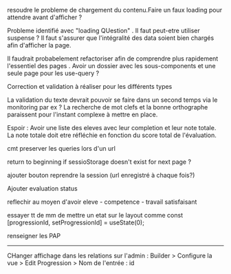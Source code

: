 
resoudre le probleme de chargement du contenu.Faire un faux loading pour attendre avant d'afficher ? 

Probleme identifié avec "loading QUestion" . 
Il faut peut-etre utiliser suspense ? Il faut s'assurer que l'intégralité des data soient bien chargés afin d'afficher la page.

Il faudrait probabelement refactoriser afin de comprendre plus rapidement l'essentiel des pages . Avoir un dossier avec les sous-components et une seule page pour les use-query ?

Correction et validation à réaliser pour les différents types

La validation du texte devrait pouvoir se faire dans un second temps via le monitoring par ex ? La recherche de mot clefs et la bonne orthographe paraissent pour l'instant complexe à mettre en place. 

Espoir : Avoir une liste des eleves avec leur completion et leur note totale. La note totale doit etre réfléchie en fonction du score total de l'évaluation.

cmt preserver les queries lors d'un url

return to beginning if sessioStorage doesn't exist for next page ?

ajouter bouton reprendre la session (url enregistré à chaque fois?)

Ajouter evaluation status 

reflechir au moyen d'avoir eleve - competence - travail satisfaisant

essayer tt de mm de mettre un etat sur le layout comme   const [progressionId, setProgressionId] = useState(0);

renseigner les PAP

---------------

CHanger affichage dans les relations sur l'admin : Builder > Configure la vue > Edit Progression > Nom de l'entrée : id